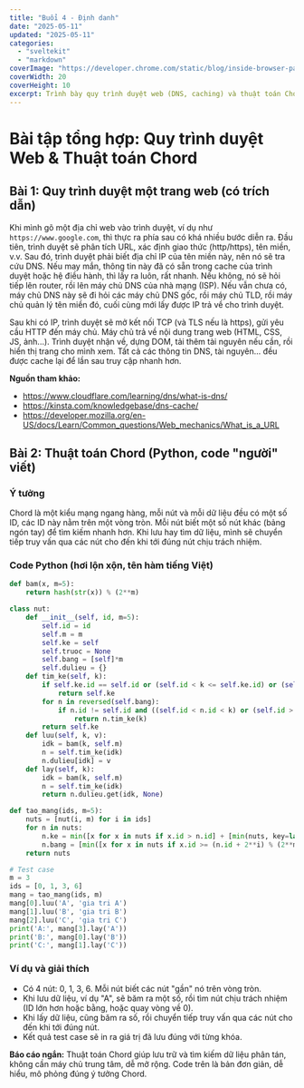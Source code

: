 ```yaml
---
title: "Buổi 4 - Định danh"
date: "2025-05-11"
updated: "2025-05-11"
categories:
  - "sveltekit"
  - "markdown"
coverImage: "https://developer.chrome.com/static/blog/inside-browser-part3/image/composit-266744978ac93.png?hl=vi"
coverWidth: 20
coverHeight: 10
excerpt: Trình bày quy trình duyệt web (DNS, caching) và thuật toán Chord, có ví dụ minh họa, code Python, văn phong tự nhiên.
---
```


# Bài tập tổng hợp: Quy trình duyệt Web & Thuật toán Chord

## Bài 1: Quy trình duyệt một trang web (có trích dẫn)

Khi mình gõ một địa chỉ web vào trình duyệt, ví dụ như `https://www.google.com`, thì thực ra phía sau có khá nhiều bước diễn ra. Đầu tiên, trình duyệt sẽ phân tích URL, xác định giao thức (http/https), tên miền, v.v. Sau đó, trình duyệt phải biết địa chỉ IP của tên miền này, nên nó sẽ tra cứu DNS. Nếu may mắn, thông tin này đã có sẵn trong cache của trình duyệt hoặc hệ điều hành, thì lấy ra luôn, rất nhanh. Nếu không, nó sẽ hỏi tiếp lên router, rồi lên máy chủ DNS của nhà mạng (ISP). Nếu vẫn chưa có, máy chủ DNS này sẽ đi hỏi các máy chủ DNS gốc, rồi máy chủ TLD, rồi máy chủ quản lý tên miền đó, cuối cùng mới lấy được IP trả về cho trình duyệt.

Sau khi có IP, trình duyệt sẽ mở kết nối TCP (và TLS nếu là https), gửi yêu cầu HTTP đến máy chủ. Máy chủ trả về nội dung trang web (HTML, CSS, JS, ảnh...). Trình duyệt nhận về, dựng DOM, tải thêm tài nguyên nếu cần, rồi hiển thị trang cho mình xem. Tất cả các thông tin DNS, tài nguyên... đều được cache lại để lần sau truy cập nhanh hơn.

**Nguồn tham khảo:**
- https://www.cloudflare.com/learning/dns/what-is-dns/
- https://kinsta.com/knowledgebase/dns-cache/
- https://developer.mozilla.org/en-US/docs/Learn/Common_questions/Web_mechanics/What_is_a_URL

## Bài 2: Thuật toán Chord (Python, code "người" viết)

### Ý tưởng

Chord là một kiểu mạng ngang hàng, mỗi nút và mỗi dữ liệu đều có một số ID, các ID này nằm trên một vòng tròn. Mỗi nút biết một số nút khác (bảng ngón tay) để tìm kiếm nhanh hơn. Khi lưu hay tìm dữ liệu, mình sẽ chuyển tiếp truy vấn qua các nút cho đến khi tới đúng nút chịu trách nhiệm.

### Code Python (hơi lộn xộn, tên hàm tiếng Việt)

```python
def bam(x, m=5):
    return hash(str(x)) % (2**m)

class nut:
    def __init__(self, id, m=5):
        self.id = id
        self.m = m
        self.ke = self
        self.truoc = None
        self.bang = [self]*m
        self.dulieu = {}
    def tim_ke(self, k):
        if self.ke.id == self.id or (self.id < k <= self.ke.id) or (self.id > self.ke.id and (k > self.id or k <= self.ke.id)):
            return self.ke
        for n in reversed(self.bang):
            if n.id != self.id and ((self.id < n.id < k) or (self.id > k and (n.id > self.id or n.id < k))):
                return n.tim_ke(k)
        return self.ke
    def luu(self, k, v):
        idk = bam(k, self.m)
        n = self.tim_ke(idk)
        n.dulieu[idk] = v
    def lay(self, k):
        idk = bam(k, self.m)
        n = self.tim_ke(idk)
        return n.dulieu.get(idk, None)

def tao_mang(ids, m=5):
    nuts = [nut(i, m) for i in ids]
    for n in nuts:
        n.ke = min([x for x in nuts if x.id > n.id] + [min(nuts, key=lambda x: x.id)], key=lambda x: x.id)
        n.bang = [min([x for x in nuts if x.id >= (n.id + 2**i) % (2**m)] + [min(nuts, key=lambda x: x.id)], key=lambda x: x.id) for i in range(m)]
    return nuts

# Test case
m = 3
ids = [0, 1, 3, 6]
mang = tao_mang(ids, m)
mang[0].luu('A', 'gia tri A')
mang[1].luu('B', 'gia tri B')
mang[2].luu('C', 'gia tri C')
print('A:', mang[3].lay('A'))
print('B:', mang[0].lay('B'))
print('C:', mang[1].lay('C'))
```

### Ví dụ và giải thích
- Có 4 nút: 0, 1, 3, 6. Mỗi nút biết các nút "gần" nó trên vòng tròn.
- Khi lưu dữ liệu, ví dụ "A", sẽ băm ra một số, rồi tìm nút chịu trách nhiệm (ID lớn hơn hoặc bằng, hoặc quay vòng về 0).
- Khi lấy dữ liệu, cũng băm ra số, rồi chuyển tiếp truy vấn qua các nút cho đến khi tới đúng nút.
- Kết quả test case sẽ in ra giá trị đã lưu đúng với từng khóa.

**Báo cáo ngắn:**
Thuật toán Chord giúp lưu trữ và tìm kiếm dữ liệu phân tán, không cần máy chủ trung tâm, dễ mở rộng. Code trên là bản đơn giản, dễ hiểu, mô phỏng đúng ý tưởng Chord.